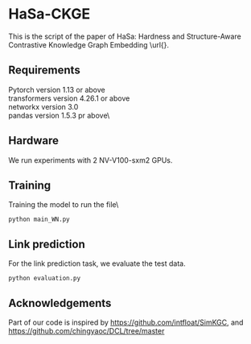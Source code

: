 # HaSa-CKGE
This is the script of the paper of HaSa: Hardness and Structure-Aware Contrastive Knowledge
Graph Embedding \url{}. 

## Requirements
Pytorch version 1.13 or above \
transformers version 4.26.1 or above\
networkx version 3.0\
pandas version 1.5.3 pr above\
## Hardware
We run experiments with 2 NV-V100-sxm2 GPUs.
## Training
Training the model to run the file\
```
python main_WN.py
```
## Link prediction

For the link prediction task, we evaluate the test data.
```
python evaluation.py
```

## Acknowledgements

Part of our code is inspired by 
https://github.com/intfloat/SimKGC, and https://github.com/chingyaoc/DCL/tree/master

